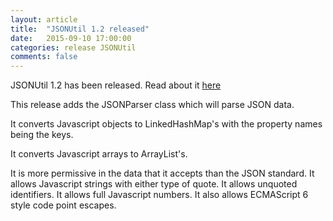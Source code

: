 ```yaml
---
layout: article
title:  "JSONUtil 1.2 released"
date:   2015-09-10 17:00:00
categories: release JSONUtil
comments: false
---
```

JSONUtil 1.2 has been released.  Read about it [here](/JSONUtil/)

This release adds the JSONParser class which will parse JSON data.

It converts Javascript objects to LinkedHashMap's with the property names being the keys.

It converts Javascript arrays to ArrayList's.

It is more permissive in the data that it accepts than the JSON standard. It allows Javascript
strings with either type of quote. It allows unquoted identifiers. It allows full
Javascript numbers. It also allows ECMAScript 6 style code point escapes.